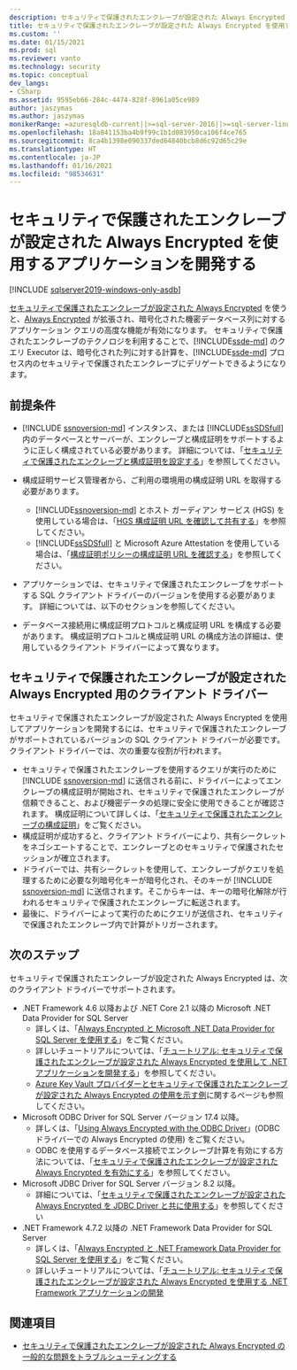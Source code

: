 ```yaml
---
description: セキュリティで保護されたエンクレーブが設定された Always Encrypted を使用するアプリケーションを開発する
title: セキュリティで保護されたエンクレーブが設定された Always Encrypted を使用するアプリケーションを開発する | Microsoft Docs
ms.custom: ''
ms.date: 01/15/2021
ms.prod: sql
ms.reviewer: vanto
ms.technology: security
ms.topic: conceptual
dev_langs:
- CSharp
ms.assetid: 9595eb66-284c-4474-828f-8961a05ce989
author: jaszymas
ms.author: jaszymas
monikerRange: =azuresqldb-current||>=sql-server-2016||>=sql-server-linux-2017||=azuresqldb-mi-current
ms.openlocfilehash: 18a841153ba4b9f99c1b1d083950ca106f4ce765
ms.sourcegitcommit: 8ca4b1398e090337ded64840bcb8d6c92d65c29e
ms.translationtype: HT
ms.contentlocale: ja-JP
ms.lasthandoff: 01/16/2021
ms.locfileid: "98534631"
---
```

# <a name="develop-applications-using-always-encrypted-with-secure-enclaves"></a>セキュリティで保護されたエンクレーブが設定された Always Encrypted を使用するアプリケーションを開発する
[!INCLUDE [sqlserver2019-windows-only-asdb](../../../includes/applies-to-version/sqlserver2019-windows-only-asdb.md)]

[セキュリティで保護されたエンクレーブが設定された Always Encrypted](always-encrypted-enclaves.md) を使うと、[Always Encrypted](always-encrypted-database-engine.md) が拡張され、暗号化された機密データベース列に対するアプリケーション クエリの高度な機能が有効になります。 セキュリティで保護されたエンクレーブのテクノロジを利用することで、[!INCLUDE[ssde-md](../../../includes/ssde-md.md)] のクエリ Executor は、暗号化された列に対する計算を、[!INCLUDE[ssde-md](../../../includes/ssde-md.md)] プロセス内のセキュリティで保護されたエンクレーブにデリゲートできるようになります。

## <a name="prerequisites"></a>前提条件

- [!INCLUDE [ssnoversion-md](../../../includes/ssnoversion-md.md)] インスタンス、または [!INCLUDE[ssSDSfull](../../../includes/sssdsfull-md.md)] 内のデータベースとサーバーが、エンクレーブと構成証明をサポートするように正しく構成されている必要があります。 詳細については、「[セキュリティで保護されたエンクレーブと構成証明を設定する](configure-always-encrypted-enclaves.md#set-up-the-secure-enclave-and-attestation)」を参照してください。
- 構成証明サービス管理者から、ご利用の環境用の構成証明 URL を取得する必要があります。

  - [!INCLUDE[ssnoversion-md](../../../includes/ssnoversion-md.md)] とホスト ガーディアン サービス (HGS) を使用している場合は、「[HGS 構成証明 URL を確認して共有する](../../../relational-databases/security/encryption/always-encrypted-enclaves-host-guardian-service-deploy.md#step-6-determine-and-share-the-hgs-attestation-url)」を参照してください。
  - [!INCLUDE[ssSDSfull](../../../includes/sssdsfull-md.md)] と Microsoft Azure Attestation を使用している場合は、「[構成証明ポリシーの構成証明 URL を確認する](/azure-sql/database/always-encrypted-enclaves-configure-attestation#determine-the-attestation-url-for-your-attestation-policy)」を参照してください。

- アプリケーションでは、セキュリティで保護されたエンクレーブをサポートする SQL クライアント ドライバーのバージョンを使用する必要があります。 詳細については、以下のセクションを参照してください。

- データベース接続用に構成証明プロトコルと構成証明 URL を構成する必要があります。 構成証明プロトコルと構成証明 URL の構成方法の詳細は、使用しているクライアント ドライバーによって異なります。

## <a name="client-drivers-for-always-encrypted-with-secure-enclaves"></a>セキュリティで保護されたエンクレーブが設定された Always Encrypted 用のクライアント ドライバー

セキュリティで保護されたエンクレーブが設定された Always Encrypted を使用してアプリケーションを開発するには、セキュリティで保護されたエンクレーブがサポートされているバージョンの SQL クライアント ドライバーが必要です。 クライアント ドライバーでは、次の重要な役割が行われます。

- セキュリティで保護されたエンクレーブを使用するクエリが実行のために [!INCLUDE [ssnoversion-md](../../../includes/ssnoversion-md.md)] に送信される前に、ドライバーによってエンクレーブの構成証明が開始され、セキュリティで保護されたエンクレーブが信頼できること、および機密データの処理に安全に使用できることが確認されます。 構成証明について詳しくは、「[セキュリティで保護されたエンクレーブの構成証明](always-encrypted-enclaves.md#secure-enclave-attestation)」をご覧ください。
- 構成証明が成功すると、クライアント ドライバーにより、共有シークレットをネゴシエートすることで、エンクレーブとのセキュリティで保護されたセッションが確立されます。
- ドライバーでは、共有シークレットを使用して、エンクレーブがクエリを処理するために必要な列暗号化キーが暗号化され、そのキーが [!INCLUDE [ssnoversion-md](../../../includes/ssnoversion-md.md)] に送信されます。そこからキーは、キーの暗号化解除が行われるセキュリティで保護されたエンクレーブに転送されます。 
- 最後に、ドライバーによって実行のためにクエリが送信され、セキュリティで保護されたエンクレーブ内で計算がトリガーされます。

## <a name="next-steps"></a>次のステップ

セキュリティで保護されたエンクレーブが設定された Always Encrypted は、次のクライアント ドライバーでサポートされます。

- .NET Framework 4.6 以降および .NET Core 2.1 以降の Microsoft .NET Data Provider for SQL Server 
    - 詳しくは、「[Always Encrypted と Microsoft .NET Data Provider for SQL Server を使用する](../../../connect/ado-net/sql/sqlclient-support-always-encrypted.md)」をご覧ください。
    - 詳しいチュートリアルについては、「[チュートリアル: セキュリティで保護されたエンクレーブが設定された Always Encrypted を使用して .NET アプリケーションを開発する](../../../connect/ado-net/sql/tutorial-always-encrypted-enclaves-develop-net-apps.md)」を参照してください。
    - [Azure Key Vault プロバイダーとセキュリティで保護されたエンクレーブが設定された Always Encrypted の使用を示す例](../../../connect/ado-net/sql/azure-key-vault-enclave-example.md)に関するページも参照してください。
- Microsoft ODBC Driver for SQL Server バージョン 17.4 以降。 
    - 詳しくは、「[Using Always Encrypted with the ODBC Driver](../../../connect/odbc/using-always-encrypted-with-the-odbc-driver.md)」(ODBC ドライバーでの Always Encrypted の使用) をご覧ください。 
    - ODBC を使用するデータベース接続でエンクレーブ計算を有効にする方法については、「[セキュリティで保護されたエンクレーブが設定された Always Encrypted を有効にする](../../../connect/odbc/using-always-encrypted-with-the-odbc-driver.md#enabling-always-encrypted-with-secure-enclaves)」を参照してください。
- Microsoft JDBC Driver for SQL Server バージョン 8.2 以降。
    - 詳細については、「[セキュリティで保護されたエンクレーブが設定された Always Encrypted を JDBC Driver と共に使用する](../../../connect/jdbc/using-always-encrypted-with-secure-enclaves-with-the-jdbc-driver.md)」を参照してください
- .NET Framework 4.7.2 以降の .NET Framework Data Provider for SQL Server 
    - 詳しくは、「[Always Encrypted と .NET Framework Data Provider for SQL Server を使用する](../../../relational-databases/security/encryption/develop-using-always-encrypted-with-net-framework-data-provider.md)」をご覧ください。
    - 詳しいチュートリアルについては、「[チュートリアル: セキュリティで保護されたエンクレーブが設定された Always Encrypted を使用する .NET Framework アプリケーションの開発](../tutorial-always-encrypted-enclaves-develop-net-framework-apps.md)

## <a name="see-also"></a>関連項目

- [セキュリティで保護されたエンクレーブが設定された Always Encrypted の一般的な問題をトラブルシューティングする](always-encrypted-enclaves-troubleshooting.md)

